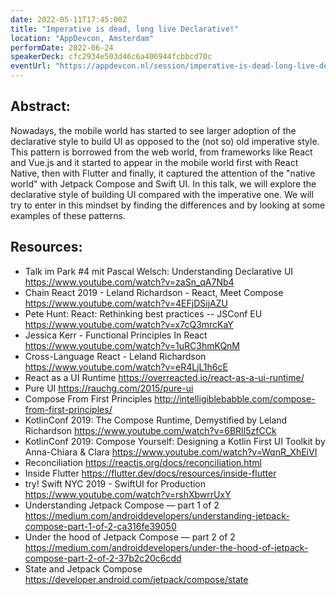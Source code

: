 ```yaml
---
date: 2022-05-11T17:45:00Z
title: "Imperative is dead, long live Declarative!"
location: "AppDevcon, Amsterdam"
performDate: 2022-06-24
speakerDeck: cfc2934e503d46c6a406944fcbbcd70c
eventUrl: "https://appdevcon.nl/session/imperative-is-dead-long-live-declarative-2022/"
---
```


## Abstract:
Nowadays, the mobile world has started to see larger adoption of the declarative style to build UI as opposed to the (not so) old imperative style. This pattern is borrowed from the web world, from frameworks like React and Vue.js and it started to appear in the mobile world first with React Native, then with Flutter and finally, it captured the attention of the "native world" with Jetpack Compose and Swift UI.
In this talk, we will explore the declarative style of building UI compared with the imperative one. We will try to enter in this mindset by finding the differences and by looking at some examples of these patterns.

## Resources:

- Talk im Park #4 mit Pascal Welsch: Understanding Declarative UI
    https://www.youtube.com/watch?v=zaSn_qA7Nb4
- Chain React 2019 - Leland Richardson - React, Meet Compose
    https://www.youtube.com/watch?v=4EFjDSijAZU
- Pete Hunt: React: Rethinking best practices -- JSConf EU
    https://www.youtube.com/watch?v=x7cQ3mrcKaY
- Jessica Kerr - Functional Principles In React
    https://www.youtube.com/watch?v=1uRC3hmKQnM
- Cross-Language React - Leland Richardson
    https://www.youtube.com/watch?v=eR4LjL1h6cE
- React as a UI Runtime
    https://overreacted.io/react-as-a-ui-runtime/
- Pure UI
    https://rauchg.com/2015/pure-ui 
- Compose From First Principles
    http://intelligiblebabble.com/compose-from-first-principles/ 
- KotlinConf 2019: The Compose Runtime, Demystified by Leland Richardson
    https://www.youtube.com/watch?v=6BRlI5zfCCk
- KotlinConf 2019: Compose Yourself: Designing a Kotlin First UI Toolkit by Anna-Chiara & Clara
    https://www.youtube.com/watch?v=WqnR_XhEiVI
- Reconciliation
    https://reactjs.org/docs/reconciliation.html
- Inside Flutter
    https://flutter.dev/docs/resources/inside-flutter
- try! Swift NYC 2019 - SwiftUI for Production
    https://www.youtube.com/watch?v=rshXbwrrUxY
- Understanding Jetpack Compose — part 1 of 2
    https://medium.com/androiddevelopers/understanding-jetpack-compose-part-1-of-2-ca316fe39050
- Under the hood of Jetpack Compose — part 2 of 2
    https://medium.com/androiddevelopers/under-the-hood-of-jetpack-compose-part-2-of-2-37b2c20c6cdd
- State and Jetpack Compose 
    https://developer.android.com/jetpack/compose/state
